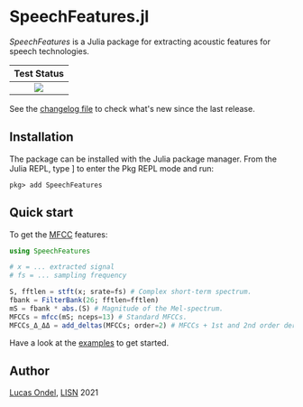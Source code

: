 # SpeechFeatures.jl

*SpeechFeatures* is a Julia package for extracting acoustic features
for speech technologies.

| **Test Status**   |
|:-----------------:|
| ![](https://github.com/lucasondel/SpeechFeatures.jl/workflows/Test/badge.svg) |

See the [changelog file](CHANGELOG.md) to check what's new since the
last release.

## Installation

The package can be installed with the Julia package manager. From the
Julia REPL, type ] to enter the Pkg REPL mode and run:

```
pkg> add SpeechFeatures
```

## Quick start

To get the [MFCC](https://en.wikipedia.org/wiki/Mel-frequency_cepstrum)
features:

```julia
using SpeechFeatures

# x = ... extracted signal
# fs = ... sampling frequency

S, fftlen = stft(x; srate=fs) # Complex short-term spectrum.
fbank = FilterBank(26; fftlen=fftlen)
mS = fbank * abs.(S) # Magnitude of the Mel-spectrum.
MFCCs = mfcc(mS; nceps=13) # Standard MFCCs.
MFCCs_Δ_ΔΔ = add_deltas(MFCCs; order=2) # MFCCs + 1st and 2nd order derivatives.
```

Have a look at the [examples](https://github.com/lucasondel/SpeechFeatures.jl/tree/master/examples)
to get started.

## Author

[Lucas Ondel](https://lucasondel.github.io), [LISN](https://www.lisn.upsaclay.fr/) 2021

